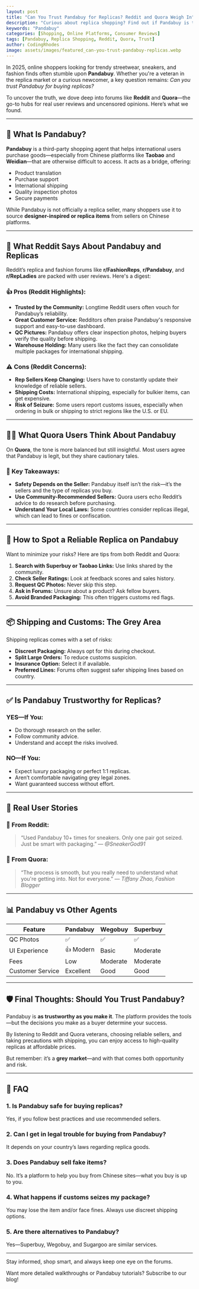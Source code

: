 ```yaml
---
layout: post
title: "Can You Trust Pandabuy for Replicas? Reddit and Quora Weigh In"
description: "Curious about replica shopping? Find out if Pandabuy is trustworthy for buying replicas in 2025, based on Reddit and Quora discussions."
keywords: "Pandabuy"
categories: [Shopping, Online Platforms, Consumer Reviews]
tags: [Pandabuy, Replica Shopping, Reddit, Quora, Trust]
author: CodingRhodes
image: assets/images/featured_can-you-trust-pandabuy-replicas.webp
---
```


In 2025, online shoppers looking for trendy streetwear, sneakers, and fashion finds often stumble upon **Pandabuy**. Whether you're a veteran in the replica market or a curious newcomer, a key question remains: _Can you trust Pandabuy for buying replicas?_

To uncover the truth, we dove deep into forums like **Reddit** and **Quora**—the go-to hubs for real user reviews and uncensored opinions. Here’s what we found.

---

## 🧭 What Is Pandabuy?

**Pandabuy** is a third-party shopping agent that helps international users purchase goods—especially from Chinese platforms like **Taobao** and **Weidian**—that are otherwise difficult to access. It acts as a bridge, offering:

- Product translation
- Purchase support
- International shipping
- Quality inspection photos
- Secure payments

While Pandabuy is not officially a replica seller, many shoppers use it to source **designer-inspired or replica items** from sellers on Chinese platforms.

---

## 💬 What Reddit Says About Pandabuy and Replicas

Reddit’s replica and fashion forums like **r/FashionReps**, **r/Pandabuy**, and **r/RepLadies** are packed with user reviews. Here's a digest:

### 👍 Pros (Reddit Highlights):

- **Trusted by the Community:** Longtime Reddit users often vouch for Pandabuy’s reliability.
- **Great Customer Service:** Redditors often praise Pandabuy's responsive support and easy-to-use dashboard.
- **QC Pictures:** Pandabuy offers clear inspection photos, helping buyers verify the quality before shipping.
- **Warehouse Holding:** Many users like the fact they can consolidate multiple packages for international shipping.

### ⚠️ Cons (Reddit Concerns):

- **Rep Sellers Keep Changing:** Users have to constantly update their knowledge of reliable sellers.
- **Shipping Costs:** International shipping, especially for bulkier items, can get expensive.
- **Risk of Seizure:** Some users report customs issues, especially when ordering in bulk or shipping to strict regions like the U.S. or EU.

---

## 🙋‍♀️ What Quora Users Think About Pandabuy

On **Quora**, the tone is more balanced but still insightful. Most users agree that Pandabuy is legit, but they share cautionary tales.

### 📌 Key Takeaways:

- **Safety Depends on the Seller:** Pandabuy itself isn’t the risk—it’s the sellers and the type of replicas you buy.
- **Use Community-Recommended Sellers:** Quora users echo Reddit’s advice to do research before purchasing.
- **Understand Your Local Laws:** Some countries consider replicas illegal, which can lead to fines or confiscation.

---

## 🔎 How to Spot a Reliable Replica on Pandabuy

Want to minimize your risks? Here are tips from both Reddit and Quora:

1. **Search with Superbuy or Taobao Links:** Use links shared by the community.
2. **Check Seller Ratings:** Look at feedback scores and sales history.
3. **Request QC Photos:** Never skip this step.
4. **Ask in Forums:** Unsure about a product? Ask fellow buyers.
5. **Avoid Branded Packaging:** This often triggers customs red flags.

---

## 📦 Shipping and Customs: The Grey Area

Shipping replicas comes with a set of risks:

- **Discreet Packaging:** Always opt for this during checkout.
- **Split Large Orders:** To reduce customs suspicion.
- **Insurance Option:** Select it if available.
- **Preferred Lines:** Forums often suggest safer shipping lines based on country.

---

## ✅ Is Pandabuy Trustworthy for Replicas?

### YES—If You:

- Do thorough research on the seller.
- Follow community advice.
- Understand and accept the risks involved.

### NO—If You:

- Expect luxury packaging or perfect 1:1 replicas.
- Aren’t comfortable navigating grey legal zones.
- Want guaranteed success without effort.

---

## 📝 Real User Stories

### 💬 From Reddit:
> “Used Pandabuy 10+ times for sneakers. Only one pair got seized. Just be smart with packaging.” — *@SneakerGod91*

### 💬 From Quora:
> “The process is smooth, but you really need to understand what you're getting into. Not for everyone.” — *Tiffany Zhao, Fashion Blogger*

---

## 📊 Pandabuy vs Other Agents

| Feature | Pandabuy | Wegobuy | Superbuy |
|--------|----------|---------|----------|
| QC Photos | ✅ | ✅ | ✅ |
| UI Experience | 👍 Modern | Basic | Moderate |
| Fees | Low | Moderate | Moderate |
| Customer Service | Excellent | Good | Good |

---

## 🛡️ Final Thoughts: Should You Trust Pandabuy?

Pandabuy is **as trustworthy as you make it**. The platform provides the tools—but the decisions you make as a buyer determine your success.

By listening to Reddit and Quora veterans, choosing reliable sellers, and taking precautions with shipping, you can enjoy access to high-quality replicas at affordable prices.

But remember: it’s a **grey market**—and with that comes both opportunity and risk.

---

## 💬 FAQ

### 1. Is Pandabuy safe for buying replicas?
Yes, if you follow best practices and use recommended sellers.

### 2. Can I get in legal trouble for buying from Pandabuy?
It depends on your country’s laws regarding replica goods.

### 3. Does Pandabuy sell fake items?
No. It’s a platform to help you buy from Chinese sites—what you buy is up to you.

### 4. What happens if customs seizes my package?
You may lose the item and/or face fines. Always use discreet shipping options.

### 5. Are there alternatives to Pandabuy?
Yes—Superbuy, Wegobuy, and Sugargoo are similar services.

---

Stay informed, shop smart, and always keep one eye on the forums.

Want more detailed walkthroughs or Pandabuy tutorials? Subscribe to our blog!

